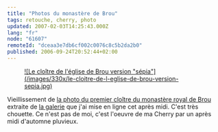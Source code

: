 ```yaml
---
title: "Photos du monastère de Brou"
tags: retouche, cherry, photo
updated: 2007-02-03T14:25:43.000Z
lang: "fr"
node: "61607"
remoteId: "dceaa3e7db6cf002c0076c8c5b2da2b0"
published: 2006-09-24T20:52:44+02:00
---
```

 


<figure class="object-center"><a href="/images/le-cloitre-de-l-eglise-de-brou-version-sepia.jpg">![Le cloître de l'église de Brou version "sépia"](/images/330x/le-cloitre-de-l-eglise-de-brou-version-sepia.jpg)
</a></figure>




 
Vieillissement de [la photo du premier cloître du monastère royal de Brou](http://photos.pwet.fr/villes-et-departements/ain-01/bourg-en-bresse/le-premier-cloitre/) extraite de [la galerie](http://photos.pwet.fr/galeries/le-monastere-royal-de-brou/) que j'ai mise en ligne cet après midi. C'est très chouette. Ce n'est pas de moi, c'est l'oeuvre de ma Cherry par un après midi d'automne pluvieux.

